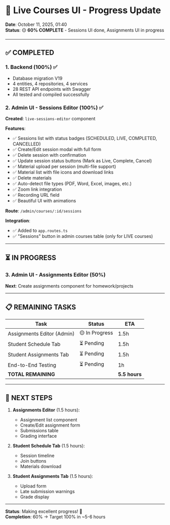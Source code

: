 # 🎨 Live Courses UI - Progress Update

**Date**: October 11, 2025, 01:40  
**Status**: 🟡 **60% COMPLETE** - Sessions UI done, Assignments UI in progress  

---

## ✅ **COMPLETED**

### **1. Backend (100%)** ✅
- Database migration V19
- 4 entities, 4 repositories, 4 services
- 28 REST API endpoints with Swagger
- All tested and compiled successfully

### **2. Admin UI - Sessions Editor (100%)** ✅

**Created**: `live-sessions-editor` component

**Features**:
- ✅ Sessions list with status badges (SCHEDULED, LIVE, COMPLETED, CANCELLED)
- ✅ Create/Edit session modal with full form
- ✅ Delete session with confirmation
- ✅ Update session status buttons (Mark as Live, Complete, Cancel)
- ✅ Material upload per session (multi-file support)
- ✅ Material list with file icons and download links
- ✅ Delete materials
- ✅ Auto-detect file types (PDF, Word, Excel, images, etc.)
- ✅ Zoom link integration
- ✅ Recording URL field
- ✅ Beautiful UI with animations

**Route**: `/admin/courses/:id/sessions`

**Integration**:
- ✅ Added to `app.routes.ts`
- ✅ "Sessions" button in admin courses table (only for LIVE courses)

---

## ⏳ **IN PROGRESS**

### **3. Admin UI - Assignments Editor (50%)**
**Next**: Create assignments component for homework/projects

---

## 📋 **REMAINING TASKS**

| Task | Status | ETA |
|------|--------|-----|
| Assignments Editor (Admin) | 🟡 In Progress | 1.5h |
| Student Schedule Tab | ⏳ Pending | 1.5h |
| Student Assignments Tab | ⏳ Pending | 1.5h |
| End-to-End Testing | ⏳ Pending | 1h |
| **TOTAL REMAINING** | | **5.5 hours** |

---

## 🎯 **NEXT STEPS**

1. **Assignments Editor** (1.5 hours):
   - Assignment list component
   - Create/Edit assignment form
   - Submissions table
   - Grading interface

2. **Student Schedule Tab** (1.5 hours):
   - Session timeline
   - Join buttons
   - Materials download

3. **Student Assignments Tab** (1.5 hours):
   - Upload form
   - Late submission warnings
   - Grade display

---

**Status**: Making excellent progress! 🚀  
**Completion**: 60% → Target 100% in ~5-6 hours

